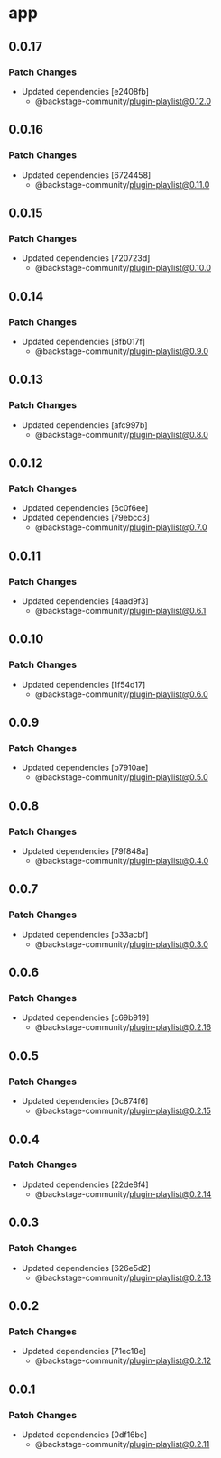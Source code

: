 # app

## 0.0.17

### Patch Changes

- Updated dependencies [e2408fb]
  - @backstage-community/plugin-playlist@0.12.0

## 0.0.16

### Patch Changes

- Updated dependencies [6724458]
  - @backstage-community/plugin-playlist@0.11.0

## 0.0.15

### Patch Changes

- Updated dependencies [720723d]
  - @backstage-community/plugin-playlist@0.10.0

## 0.0.14

### Patch Changes

- Updated dependencies [8fb017f]
  - @backstage-community/plugin-playlist@0.9.0

## 0.0.13

### Patch Changes

- Updated dependencies [afc997b]
  - @backstage-community/plugin-playlist@0.8.0

## 0.0.12

### Patch Changes

- Updated dependencies [6c0f6ee]
- Updated dependencies [79ebcc3]
  - @backstage-community/plugin-playlist@0.7.0

## 0.0.11

### Patch Changes

- Updated dependencies [4aad9f3]
  - @backstage-community/plugin-playlist@0.6.1

## 0.0.10

### Patch Changes

- Updated dependencies [1f54d17]
  - @backstage-community/plugin-playlist@0.6.0

## 0.0.9

### Patch Changes

- Updated dependencies [b7910ae]
  - @backstage-community/plugin-playlist@0.5.0

## 0.0.8

### Patch Changes

- Updated dependencies [79f848a]
  - @backstage-community/plugin-playlist@0.4.0

## 0.0.7

### Patch Changes

- Updated dependencies [b33acbf]
  - @backstage-community/plugin-playlist@0.3.0

## 0.0.6

### Patch Changes

- Updated dependencies [c69b919]
  - @backstage-community/plugin-playlist@0.2.16

## 0.0.5

### Patch Changes

- Updated dependencies [0c874f6]
  - @backstage-community/plugin-playlist@0.2.15

## 0.0.4

### Patch Changes

- Updated dependencies [22de8f4]
  - @backstage-community/plugin-playlist@0.2.14

## 0.0.3

### Patch Changes

- Updated dependencies [626e5d2]
  - @backstage-community/plugin-playlist@0.2.13

## 0.0.2

### Patch Changes

- Updated dependencies [71ec18e]
  - @backstage-community/plugin-playlist@0.2.12

## 0.0.1

### Patch Changes

- Updated dependencies [0df16be]
  - @backstage-community/plugin-playlist@0.2.11

